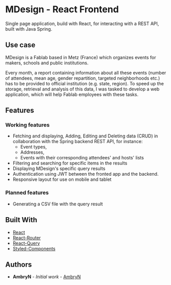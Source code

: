 # MDesign - React Frontend

Single page application, build with React, for interacting with a REST API, built with Java Spring.

## Use case

MDesign is a Fablab based in Metz (France) which organizes events for makers, schools and public institutions.

Every month, a report containing information about all these events (number of attendees, mean age, 
gender repartition, targeted neighborhoods etc.) has to be provided to official institution (e.g. state, region).
To speed up the storage, retrieval and analysis of this data, I was tasked to develop a web application,
which will help Fablab employees with these tasks.

## Features

### Working features
* Fetching and displaying, Adding, Editing and Deleting data (CRUD) in collaboration with the Spring backend REST API, for instance:
  * Event types,
  * Addresses,
  * Events with their corresponding attendees' and hosts' lists
* Filtering and searching for specific items in the results
* Displaying MDesign's specific query results
* Authentication using JWT between the fronted app and the backend.
* Responsive layout for use on mobile and tablet

### Planned features
* Generating a CSV file with the query result

## Built With

* [React](https://fr.reactjs.org/)
* [React-Router](https://reactrouter.com/en/main)
* [React-Query](https://react-query-v3.tanstack.com/)
* [Styled-Components](https://styled-components.com)

## Authors

* **AmbryN** - *Initial work* - [AmbryN](https://github.com/AmbryN)